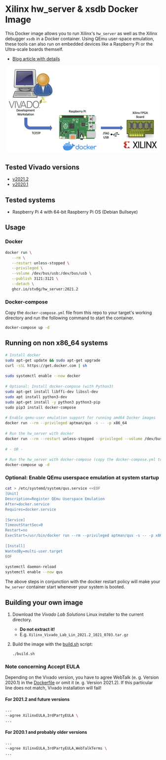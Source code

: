 # Xilinx hw_server & xsdb Docker Image

This Docker image allows you to run Xilinx's `hw_server` as well as the Xilinx debugger `xsdb` in a Docker container.
Using QEmu user-space emulation, these tools can also run on embedded devices like a Raspberry Pi or the Ultra-scale boards themself.

- [Blog article with details](https://noteblok.net/2022/02/23/running-a-xilinx-hw_server-as-docker-container/)

![Setup](./docs/setup.png)

## Tested Vivado versions

- [v2021.2](https://github.com/users/sstaehli/packages/container/hw_server/20585701?tag=2021.2)
- [v2020.1](https://github.com/users/sstaehli/packages/container/hw_server/20585725?tag=2020.1)

## Tested systems

- Raspberry Pi 4 with 64-bit Raspberry Pi OS (Debian Bullseye)

## Usage

### Docker

```bash
docker run \
   --rm \
   --restart unless-stopped \
   --privileged \
   --volume /dev/bus/usb:/dev/bus/usb \
   --publish 3121:3121 \
   --detach \
   ghcr.io/stv0g/hw_server:2021.2
```

### Docker-compose

Copy the `docker-compose.yml` file from this repo to your target's working directory and run the following command to start the container.

```bash
docker-compose up -d
```

## Running on non x86_64 systems

```bash
# Install docker
sudo apt-get update && sudo apt-get upgrade
curl -sSL https://get.docker.com | sh

sudo systemctl enable --now docker

# Optional: Install docker-compose (with Python3)
sudo apt-get install libffi-dev libssl-dev
sudo apt install python3-dev
sudo apt-get install -y python3 python3-pip
‍sudo pip3 install docker-compose

# Enable qemu-user emulation support for running amd64 Docker images
docker run --rm --privileged aptman/qus -s -- -p x86_64

# Run the hw_server with docker
docker run --rm --restart unless-stopped --privileged --volume /dev/bus/usb:/dev/bus/usb --publish 3121:3121 --detach ghcr.io/sst/hw_server:2021.2

# - OR -

# Run the hw_server with docker-compose (copy the docker-compose.yml to your working dir first)
docker-compose up -d
```

### Optional: Enable QEmu userspace emulation at system startup

```bash
cat > /etc/systemd/system/qus.service <<EOF
[Unit]
Description=Register QEmu Userspace Emulation
After=docker.service
Requires=docker.service

[Service]
TimeoutStartSec=0
Restart=no
ExecStart=/usr/bin/docker run --rm --privileged aptman/qus -s -- -p x86_64

[Install]
WantedBy=multi-user.target
EOF

systemctl daemon-reload
systemctl enable --now qus
```

The above steps in conjunction with the docker restart policy will make your `hw_server` container start whenever your system is booted.

## Building your own image

1. Download the _Vivado Lab Solutions_ Linux installer to the current directory.
   - **Do not extract it!**
   - E.g. `Xilinx_Vivado_Lab_Lin_2021.2_1021_0703.tar.gz`
2. Build the image with the [build.sh](build.sh) script:

   ```bash
   ./build.sh
   ```

### Note concerning Accept EULA

Depending on the Vivado version, you have to agree WebTalk (e. g. Version 2020.1) in the [Dockerfile](Dockerfile) or omit it (e. g. Version 2021.2). If this particular line does not match, Vivado installation will fail!

#### For 2021.2 and future versions

```bash
...
--agree XilinxEULA,3rdPartyEULA \
...
```

#### For 2020.1 and probably older versions

```bash
...
--agree XilinxEULA,3rdPartyEULA,WebTalkTerms \
...
```
